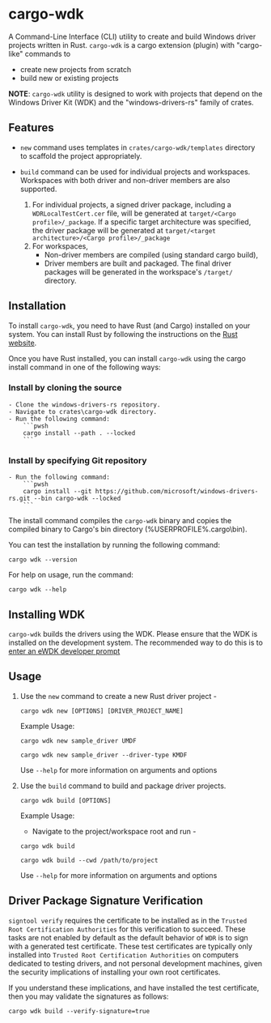 # cargo-wdk

A Command-Line Interface (CLI) utility to create and build Windows driver projects written in Rust. 
`cargo-wdk` is a cargo extension (plugin) with "cargo-like" commands to
- create new projects from scratch 
- build new or existing projects

**NOTE**: `cargo-wdk` utility is designed to work with projects that depend on the Windows Driver Kit (WDK) and the "windows-drivers-rs" family of crates.

## Features

- `new` command uses templates in `crates/cargo-wdk/templates` directory to scaffold the project appropriately.

- `build` command can be used for individual projects and workspaces. Workspaces with both driver and non-driver members are also supported.

    1. For individual projects, a signed driver package, including a `WDRLocalTestCert.cer` file, will be generated at `target/<Cargo profile>/_package`. If a specific target architecture was specified, the driver package will be generated at `target/<target architecture>/<Cargo profile>/_package`
    2. For workspaces, 
        - Non-driver members are compiled (using standard cargo build), 
        - Driver members are built and packaged. The final driver packages will be generated in the workspace's `/target/` directory.

## Installation

To install `cargo-wdk`, you need to have Rust (and Cargo) installed on your system. You can install Rust by following the instructions on the [Rust website](https://www.rust-lang.org/tools/install).

Once you have Rust installed, you can install `cargo-wdk` using the cargo install command in one of the following ways:

### Install by cloning the source
    - Clone the windows-drivers-rs repository.
    - Navigate to crates\cargo-wdk directory.
    - Run the following command:
        ```pwsh
        cargo install --path . --locked
        ```

### Install by specifying Git repository
    - Run the following command:
        ```pwsh
        cargo install --git https://github.com/microsoft/windows-drivers-rs.git --bin cargo-wdk --locked
        ```

The install command compiles the `cargo-wdk` binary and copies the compiled binary to Cargo's bin directory (%USERPROFILE%.cargo\bin).

You can test the installation by running the following command:
```pwsh
cargo wdk --version
```

For help on usage, run the command:
```pwsh
cargo wdk --help
```

## Installing WDK

`cargo-wdk` builds the drivers using the WDK. Please ensure that the WDK is installed on the development system.
The recommended way to do this is to [enter an eWDK developer prompt](https://learn.microsoft.com/en-us/windows-hardware/drivers/develop/using-the-enterprise-wdk#getting-started)

## Usage

1. Use the `new` command to create a new Rust driver project - 
    ```pwsh
    cargo wdk new [OPTIONS] [DRIVER_PROJECT_NAME]
    ```
    
    Example Usage:
    ```pwsh
    cargo wdk new sample_driver UMDF
    ```
    ```pwsh
    cargo wdk new sample_driver --driver-type KMDF
    ```

    Use `--help` for more information on arguments and options

2. Use the `build` command to build and package driver projects.
    ```pwsh
    cargo wdk build [OPTIONS]
    ```
    
    Example Usage: 
    * Navigate to the project/workspace root and run - 
    ```pwsh 
    cargo wdk build 
    ```
    ```pwsh 
    cargo wdk build --cwd /path/to/project
    ```

    Use `--help` for more information on arguments and options

## Driver Package Signature Verification

`signtool verify` requires the certificate to be installed as in the `Trusted Root Certification Authorities` for this verification to succeed. These tasks are not enabled by default as the default behavior of `WDR` is to sign with a generated test certificate. These test certificates are typically only installed into `Trusted Root Certification Authorities` on computers dedicated to testing drivers, and not personal development machines, given the security implications of installing your own root certificates.

If you understand these implications, and have installed the test certificate, then you may validate the signatures as follows:

```pwsh
cargo wdk build --verify-signature=true
```